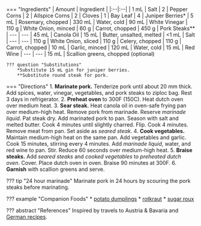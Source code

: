 === "Ingredients"
    | Amount | Ingredient |
    |:--|:--|
    | 1 mL   | Salt
    | 2      | Pepper Corns
    | 2      | Allspice Corns
    | 2      | Cloves
    | 1      | Bay Leaf
    | 4      | Juniper Berries*
    | 5 mL   | Rosemary, chopped
    | 330 mL | Water, cold
    | 90 mL  | White Vinegar
    | 110 g  | White Onion, minced
    | 60 g   | Carrot, chopped
    | 450 g  | Pork Steaks**
    | ---    | ---
    | 45 mL  | Canola Oil
    | 15 mL  | Butter, unsalted, melted
    | <1 mL  | Salt
    | ---    | ---
    | 110 g  | White Onion, sliced
    | 110 g  | Celery, chopped
    | 110 g  | Carrot, chopped
    | 10 mL  | Garlic, minced
    | 120 mL | Water, cold
    | 15 mL  | Red Wine
    | ---    | ---
    | 15 mL  | Scallion greens, chopped (optional)

    ??? question "Substitutions"
        *Substitute 15 mL gin for juniper berries.
        **Substitute round steak for pork.

=== "Directions"
    1. **Marinate pork.** Tenderize pork until about 20 mm thick. Add spices, water, vinegar, vegetables, and pork steaks to ziploc bag. Rest 3 days in refrigerator.
    2. **Preheat oven** to 300F (150C). Heat dutch oven over medium heat.
    3. **Sear steak.** Heat canola oil in oven-safe frying pan over medium-high heat. Remove pork from marinade. Reserve *marinade liquid*. Pat steak dry. Add marinated pork to pan. Season with salt and melted butter. Cook 4 minutes until slightly charred. Flip. Cook 4 minutes. Remove meat from pan. Set aside as *seared steak*.
    4. **Cook vegetables.** Maintain medium-high heat on the same pan. Add vegetables and garlic. Cook 15 minutes, stirring every 4 minutes. Add *marinade liquid*, water, and red wine to pan. Stir. Reduce 60 seconds over medium-high heat.
    5. **Braise steaks.** Add *seared steaks* and *cooked vegetables* to *preheated dutch oven*. Cover. Place dutch oven in oven. Braise 90 minutes at 300F.
    6. **Garnish** with scallion greens and serve.

??? tip "24 hour marinade"
    Marinate pork in 24 hours by scouring the pork steaks before marinating.

??? example "Companion Foods"
    * [potato dumplings](../sides/potato-dumplings.md)
    * [rotkraut](../sides/rotkraut.md)
    * [sugar roux](../sauces/sugar-roux.md)

??? abstract "References"
    Inspired by travels to Austria & Bavaria and [German recipes](http://www.bavariankitchen.com/meats/sauerbraten.aspx).
